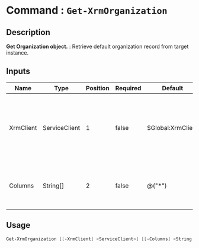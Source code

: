 ﻿# Command : `Get-XrmOrganization` 

## Description

**Get Organization object.** : Retrieve default organization record from target instance.

## Inputs

Name|Type|Position|Required|Default|Description
----|----|--------|--------|-------|-----------
XrmClient|ServiceClient|1|false|$Global:XrmClient|Xrm connector initialized to target instance. Use latest one by default. (Dataverse ServiceClient)
Columns|String[]|2|false|@("*")|Specify expected columns to retrieve. (Default : all columns)


## Usage

```Powershell 
Get-XrmOrganization [[-XrmClient] <ServiceClient>] [[-Columns] <String[]>] [<CommonParameters>]
``` 


